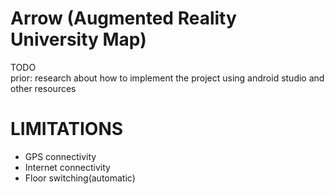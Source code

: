 # Arrow (Augmented Reality University Map)

TODO  
prior: research about how to implement the project using android studio and other resources    

# LIMITATIONS
- GPS connectivity
- Internet connectivity
- Floor switching(automatic)

